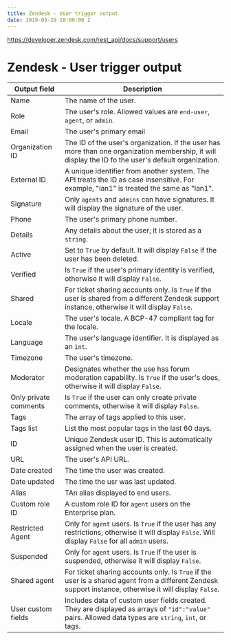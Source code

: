 ```yaml
---
title: Zendesk - User trigger output
date: 2019-05-29 18:00:00 Z
---
```


https://developer.zendesk.com/rest_api/docs/support/users

# Zendesk - User trigger output

<table class="unchanged rich-diff-level-one">
  <thead>
    <tr>
        <th width='25%'>Output field</th>
        <th>Description</th>
    </tr>
  </thead>
  <tbody>
    <tr>
      <td>Name</td>
      <td>
        The name of the user.
      </td>
    </tr>
    <tr>
      <td>Role</td>
      <td>
        The user's role. Allowed values are <code>end-user</code>, <code>agent</code>, or <code>admin</code>.
      </td>
    </tr>
    <tr>
      <td>Email</td>
      <td>
        The user's primary email
      </td>
    </tr>
    <tr>
      <td>Organization ID</td>
      <td>
        The ID of the user's organization. If the user has more than one organization membership, it will display the ID fo the user's default organization.
      </td>
    </tr>
    <tr>
      <td>External ID</td>
      <td>
        A unique identifier from another system. The API treats the ID as case insensitive. For example, "ian1" is treated the same as "Ian1".
      </td>
    </tr>
    <tr>
      <td>Signature</td>
      <td>
        Only <code>agents</code> and <code>admins</code> can have signatures. It will display the signature of the user.
      </td>
    </tr>
    <tr>
      <td>Phone</td>
      <td>
        The user's primary phone number.
      </td>
    </tr>
    <tr>
      <td>Details</td>
      <td>
        Any details about the user, it is stored as a <code>string</code>.
      </td>
    </tr>
    <tr>
      <td>Active</td>
      <td>
        Set to <code>True</code> by default. It will display <code>False</code> if the user has been deleted.
      </td>
    </tr>
    <tr>
      <td>Verified</td>
      <td>
        Is <code>True</code> if the user's primary identity is verified, otherwise it will display <code>False</code>.
      </td>
    </tr>
    <tr>
      <td>Shared</td>
      <td>
        For ticket sharing accounts only. Is <code>True</code> if the user is shared from a different Zendesk support instance, otherwise it will display <code>False</code>.
      </td>
    </tr>
    <tr>
      <td>Locale</td>
      <td>
        The user's locale. A BCP-47 compliant tag for the locale.
      </td>
    </tr>
    <tr>
      <td>Language</td>
      <td>
        The user's language identifier. It is displayed as an <code>int</code>.
      </td>
    </tr>
    <tr>
      <td>Timezone</td>
      <td>
        The user's timezone.
      </td>
    </tr>
    <tr>
      <td>Moderator</td>
      <td>
        Designates whether the use has forum moderation capability. Is <code>True</code> if the user's does, otherwise it will display <code>False</code>.
      </td>
    </tr>
    <tr>
      <td>Only private comments</td>
      <td>
        Is <code>True</code> if the user can only create private comments, otherwise it will display <code>False</code>.
      </td>
    </tr>
    <tr>
      <td>Tags</td>
      <td>
        The array of tags applied to this user.
      </td>
    </tr>
    <tr>
      <td>Tags list</td>
      <td>
        List the most popular tags in the last 60 days.
      </td>
    </tr>
    <tr>
      <td>ID</td>
      <td>
        Unique Zendesk user ID. This is automatically assigned when the user is created.
      </td>
    </tr>
    <tr>
      <td>URL</td>
      <td>
        The user's API URL.
      </td>
    </tr>
    <tr>
      <td>Date created</td>
      <td>
        The time the user was created.
      </td>
    </tr>
    <tr>
      <td>Date updated</td>
      <td>
        The time the usr was last updated.
      </td>
    </tr>
    <tr>
      <td>Alias</td>
      <td>
        TAn alias displayed to end users.
      </td>
    </tr>
    <tr>
      <td>Custom role ID</td>
      <td>
        A custom role ID for <code>agent</code> users on the Enterprise plan.
      </td>
    </tr>
    <tr>
      <td>Restricted Agent</td>
      <td>
        Only for <code>agent</code> users. Is <code>True</code> if the user has any restrictions, otherwise it will display <code>False</code>. Will display <code>False</code> for all <code>admin</code> users.
      </td>
    </tr>
    <tr>
      <td>Suspended</td>
      <td>
        Only for <code>agent</code> users. Is <code>True</code> if the user is suspended, otherwise it will display <code>False</code>.
      </td>
    </tr>
    <tr>
      <td>Shared agent</td>
      <td>
        For ticket sharing accounts only. Is <code>True</code> if the user is a shared agent from a different Zendesk support instance, otherwise it will display <code>False</code>.
      </td>
    </tr>
    <tr>
      <td>User custom fields</td>
      <td>
        Includes data of custom user fields created. They are displayed as arrays of <code>"id":"value"</code> pairs. Allowed data types are <code>string</code>, <code>int</code>, or tags.
      </td>
    </tr>
  </tbody>
</table>

